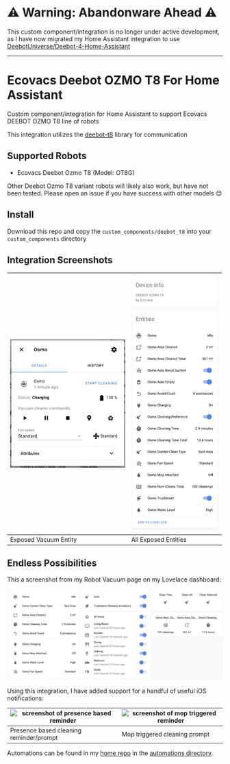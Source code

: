 # ⚠️ Warning: Abandonware Ahead ⚠️

This custom component/integration is no longer under active development, as I have now migrated my Home Assistant integration to use [DeebotUniverse/Deebot-4-Home-Assistant](https://github.com/DeebotUniverse/Deebot-4-Home-Assistant)

--- 

# Ecovacs Deebot OZMO T8 For Home Assistant

Custom component/integration for Home Assistant to support Ecovacs DEEBOT OZMO T8 line of robots

This integration utilizes the [deebot-t8](https://github.com/nickw444/deebot-t8) library for communication

## Supported Robots

 * Ecovacs Deebot Ozmo T8 (Model: OT8G)

Other Deebot Ozmo T8 variant robots will likely also work, but have not been tested. Please open an issue if you have success with other models 😊

## Install

Download this repo and copy the `custom_components/deebot_t8` into your `custom_components` directory

## Integration Screenshots


| <img height="300" src="doc/img/vacuum_entity.png" alt="screenshot of the exposed vacuum entity" /> |  <img height="600" src="doc/img/all_exposed_entities.png" alt="screenshot of all exposed entities" /> |
| -- | -- |
| Exposed Vacuum Entity | All Exposed Entities |


## Endless Possibilities

This a screenshot from my Robot Vacuum page on my Lovelace dashboard:

![screenshot of custom UI built using the integration](doc/img/custom_ui.png)

Using this integration, I have added support for a handful of useful iOS notifications:


| <img height="400" src="doc/img/presence.png" alt="screenshot of presence based reminder" /> |  <img height="400" src="doc/img/mop_attached.png" alt="screenshot of mop triggered reminder" /> |
| -- | -- |
| Presence based cleaning reminder/prompt | Mop triggered cleaning prompt |

Automations can be found in my [home repo](https://github.com/nickw444/home) in the [automations directory](https://github.com/nickw444/home/tree/master/home-assistant/martin-pl/automations/living_room/robot_vacuum).
